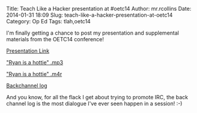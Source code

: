 Title: Teach Like a Hacker presentation at #oetc14
Author: mr.rcollins
Date: 2014-01-31 18:09
Slug: teach-like-a-hacker-presentation-at-oetc14
Category: Op Ed
Tags: tlah,oetc14

I'm finally getting a chance to post my presentation and supplemental materials from the OETC14 conference!

[Presentation Link](http://dl.ryancollins.org/TLaH.pdf)

["Ryan is a hottie" .mp3](http://dl.ryancollins.org/JEJ-RyanIs.mp3)

["Ryan is a hottie" .m4r](http://dl.ryancollins.org/JEJ-RyanIs.m4r)

[Backchannel log](http://dl.ryancollins.org/tlahoetc14.log.html)

And you know, for all the flack I get about trying to promote IRC, the back channel log is the most dialogue I've ever seen happen in a session! :-)

